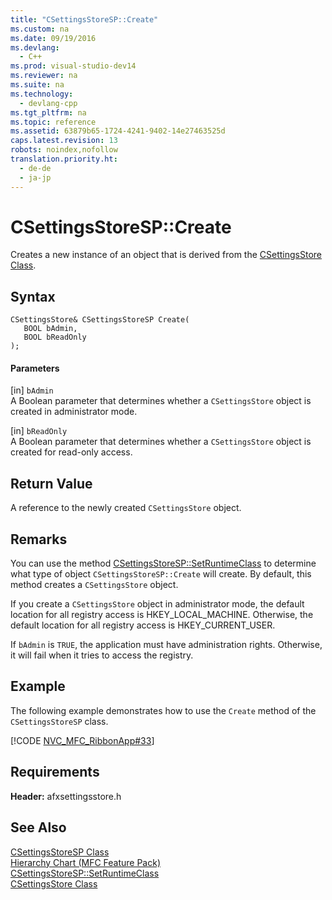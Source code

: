 ```yaml
---
title: "CSettingsStoreSP::Create"
ms.custom: na
ms.date: 09/19/2016
ms.devlang: 
  - C++
ms.prod: visual-studio-dev14
ms.reviewer: na
ms.suite: na
ms.technology: 
  - devlang-cpp
ms.tgt_pltfrm: na
ms.topic: reference
ms.assetid: 63879b65-1724-4241-9402-14e27463525d
caps.latest.revision: 13
robots: noindex,nofollow
translation.priority.ht: 
  - de-de
  - ja-jp
---
```

# CSettingsStoreSP::Create
Creates a new instance of an object that is derived from the [CSettingsStore Class](../vs140/CSettingsStore-Class.md).  
  
## Syntax  
  
```  
CSettingsStore& CSettingsStoreSP Create(  
   BOOL bAdmin,  
   BOOL bReadOnly  
);  
```  
  
#### Parameters  
 [in] `bAdmin`  
 A Boolean parameter that determines whether a `CSettingsStore` object is created in administrator mode.  
  
 [in] `bReadOnly`  
 A Boolean parameter that determines whether a `CSettingsStore` object is created for read-only access.  
  
## Return Value  
 A reference to the newly created `CSettingsStore` object.  
  
## Remarks  
 You can use the method [CSettingsStoreSP::SetRuntimeClass](../vs140/CSettingsStoreSP--SetRuntimeClass.md) to determine what type of object `CSettingsStoreSP::Create` will create. By default, this method creates a `CSettingsStore` object.  
  
 If you create a `CSettingsStore` object in administrator mode, the default location for all registry access is HKEY_LOCAL_MACHINE. Otherwise, the default location for all registry access is HKEY_CURRENT_USER.  
  
 If `bAdmin` is `TRUE`, the application must have administration rights. Otherwise, it will fail when it tries to access the registry.  
  
## Example  
 The following example demonstrates how to use the `Create` method of the `CSettingsStoreSP` class.  
  
 [!CODE [NVC_MFC_RibbonApp#33](../CodeSnippet/VS_Snippets_Misc/NVC_MFC_RibbonApp#33)]  
  
## Requirements  
 **Header:** afxsettingsstore.h  
  
## See Also  
 [CSettingsStoreSP Class](../vs140/CSettingsStoreSP-Class.md)   
 [Hierarchy Chart (MFC Feature Pack)](../vs140/Hierarchy-Chart.md)   
 [CSettingsStoreSP::SetRuntimeClass](../vs140/CSettingsStoreSP--SetRuntimeClass.md)   
 [CSettingsStore Class](../vs140/CSettingsStore-Class.md)